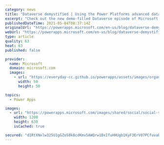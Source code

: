 ```yaml
---
category: news
title: "Dataverse demystified | Using the Power Platforms advanced data backend for all your apps"
excerpt: "Check out the new demo-filled Dataverse episode of Microsoft Mechanics.  The interview covers the topics we get asked about most and covers everything from building low code Power Apps with Dataverse for Teams to defining business rules to creating search powered chatbots with Power Virtual Agents to"
publishedDateTime: 2021-05-04T08:37:14Z
originalUrl: "https://powerapps.microsoft.com/en-us/blog/dataverse-demystified-using-the-power-platforms-advanced-data-backend-for-all-your-apps/"
webUrl: "https://powerapps.microsoft.com/en-us/blog/dataverse-demystified-using-the-power-platforms-advanced-data-backend-for-all-your-apps/"
type: article
quality: 63
heat: 63
published: false

provider:
  name: Microsoft
  domain: microsoft.com
  images:
    - url: "https://everyday-cc.github.io/powerapps/assets/images/organizations/microsoft.com-50x50.jpg"
      width: 50
      height: 50

topics:
  - Power Apps

images:
  - url: "https://powerapps.microsoft.com/images/shared/social/social-share-post-ignite.png"
    width: 1200
    height: 630
    isCached: true

secured: "d1RtXNxlw325U1gGZoS0k8cdKmv5AWQrw1DxIfuHHUgb1KyF3ErV07PCfuvaBTB7UOwEU9vh1dL+rVZa12bGl12gcK1YT5OFEyya0QdZhkQGYccX5bb8m2GlNJjoTuNeod8CjcRnNfOcbhfRV8MH5bKyYTU8hDMlya9mVfCtvGhuIKyMgt7I5eR6wEhSPilCfSWXK7XRvOY0c5wcrfspfkMLnJL17REOr8ICUZRmNfyYD5Pbq1l+H0RwFiz4Q8PqhnA+mnMWcXeRXScagrR7mbVrkBqG/a+rPD6TFqInVgdq7wQrBg4QZP61+g/uhKKs7zFVo8b2ZqA2gMg1Z/OKetdbiaAAQ4eMcoVsC7dcp1U=;v9gQZRM5wxheG9iUmGckMw=="
---
```


